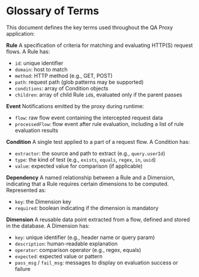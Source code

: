  # Glossary of Terms

 This document defines the key terms used throughout the QA Proxy application:

 **Rule**
 A specification of criteria for matching and evaluating HTTP(S) request flows. A Rule has:
 - `id`: unique identifier
 - `domain`: host to match
 - `method`: HTTP method (e.g., GET, POST)
 - `path`: request path (glob patterns may be supported)
 - `conditions`: array of Condition objects
 - `children`: array of child Rule `id`s, evaluated only if the parent passes

 **Event**
 Notifications emitted by the proxy during runtime:
 - `flow`: raw flow event containing the intercepted request data
 - `processedFlow`: flow event after rule evaluation, including a list of rule evaluation results

 **Condition**
 A single test applied to a part of a request flow. A Condition has:
 - `extractor`: the source and path to extract (e.g., `query.userId`)
 - `type`: the kind of test (e.g., `exists`, `equals`, `regex`, `in`, `uuid`)
 - `value`: expected value for comparison (if applicable)

 **Dependency**
 A named relationship between a Rule and a Dimension, indicating that a Rule
 requires certain dimensions to be computed. Represented as:
 - `key`: the Dimension key
 - `required`: boolean indicating if the dimension is mandatory

 **Dimension**
 A reusable data point extracted from a flow, defined and stored in the database. A Dimension has:
 - `key`: unique identifier (e.g., header name or query param)
 - `description`: human-readable explanation
 - `operator`: comparison operator (e.g., regex, equals)
 - `expected`: expected value or pattern
 - `pass_msg` / `fail_msg`: messages to display on evaluation success or failure